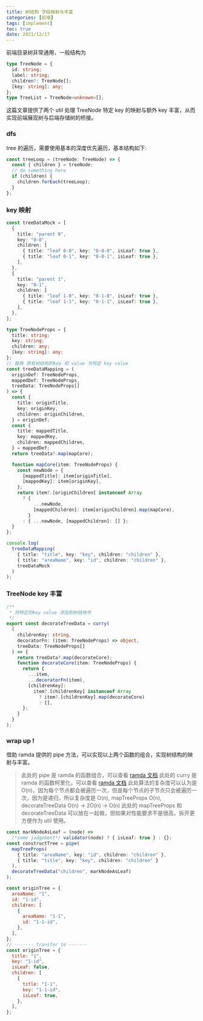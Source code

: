```yaml
---
title: 树结构 字段映射与丰富
categories: [前端]
tags: [implement]
toc: true
date: 2021/12/17
---
```


前端目录树非常通用，一般结构为

```ts
type TreeNode = {
  id: string;
  label: string;
  children?: TreeNode[];
  [key: string]: any;
};
type TreeList = TreeNode<unknown>[];
```

这篇文章提供了两个 util 处理 TreeNode 特定 key 的映射与额外 key 丰富，从而实现前端展现树与后端存储树的桥接。

<!-- more -->

### dfs

tree 的遍历，需要使用基本的深度优先遍历，基本结构如下:

```ts
const treeLoop = (treeNode: TreeNode) => {
  const { children } = treeNode;
  // do something here
  if (children) {
    children.forEach(treeLoop);
  }
};
```

### key 映射

```ts
const treeDataMock = [
  {
    title: "parent 0",
    key: "0-0",
    children: [
      { title: "leaf 0-0", key: "0-0-0", isLeaf: true },
      { title: "leaf 0-1", key: "0-0-1", isLeaf: true },
    ],
  },
  {
    title: "parent 1",
    key: "0-1",
    children: [
      { title: "leaf 1-0", key: "0-1-0", isLeaf: true },
      { title: "leaf 1-1", key: "0-1-1", isLeaf: true },
    ],
  },
];

type TreeNodeProps = {
  title: string;
  key: string;
  children: any;
  [key: string]: any;
};
// 替换 原有树结构的key 和 value 为特定 key value
const treeDataMapping = (
  originDef: TreeNodeProps,
  mappedDef: TreeNodeProps,
  treeData: TreeNodeProps[]
) => {
  const {
    title: originTitle,
    key: originKey,
    children: originChildren,
  } = originDef;
  const {
    title: mappedTitle,
    key: mappedKey,
    children: mappedChildren,
  } = mappedDef;
  return treeData?.map(mapCore);

  function mapCore(item: TreeNodeProps) {
    const newNode = {
      [mappedTitle]: item[originTitle],
      [mappedKey]: item[originKey],
    };
    return item?.[originChildren] instanceof Array
      ? {
          ...newNode,
          [mappedChildren]: item[originChildren].map(mapCore),
        }
      : { ...newNode, [mappedChildren]: [] };
  }
};

console.log(
  treeDataMapping(
    { title: "title", key: "key", children: "children" },
    { title: "areaName", key: "id", children: "children" },
    treeDataMock
  )
);
```

### TreeNode key 丰富

```ts
/**
 * 将特定的key value 添加到树结构中
 */
export const decorateTreeData = curry(
  (
    childrenKey: string,
    decoratorFn: (item: TreeNodeProps) => object,
    treeData: TreeNodeProps[]
  ) => {
    return treeData?.map(decorateCore);
    function decorateCore(item: TreeNodeProps) {
      return {
        ...item,
        ...decoratorFn(item),
        [childrenKey]:
          item?.[childrenKey] instanceof Array
            ? item?.[childrenKey].map(decorateCore)
            : [],
      };
    }
  }
);
```

### wrap up !

借助 ramda 提供的 pipe 方法，可以实现以上两个函数的组合，实现树结构的映射与丰富。

> 此处的 pipe 是 ramda 的函数组合，可以查看 [ramda 文档](https://ramdajs.com/docs/#pipe)
> 此处的 curry 是 ramda 的函数柯里化，可以查看 [ramda 文档](https://ramdajs.com/docs/#curry)
> 此处算法的复杂度可以认为是 O(n)，因为每个节点都会被遍历一次，但是每个节点的子节点只会被遍历一次，因为是递归，所以复杂度是 O(n),
> mapTreeProps O(n), decorateTreeData O(n) -> 2O(n) -> O(n)
> 此处的 mapTreeProps 和 decorateTreeData 可以放在一起做，但如果对性能要求不是很高，拆开更方便作为 util 使用。

```ts
const markNodeAsLeaf = (node) =>
  /*some judgement*/ validator(node) ? { isLeaf: true } : {};
const constructTree = pipe(
  mapTreeProps(
    { title: "areaName", key: "id", children: "children" },
    { title: "title", key: "key", children: "children" }
  ),
  decorateTreeData("children", markNodeAsLeaf)
);
```

```js
const originTree = {
  areaName: "1",
  id: "1-id",
  children: [
    {
      areaName: "1-1",
      id: "1-1-id",
    },
  ],
};
// ------- transfer to -------
const originTree = {
  title: "1",
  key: "1-id",
  isLeaf: false,
  children: [
    {
      title: "1-1",
      key: "1-1-id",
      isLeaf: true,
    },
  ],
};
```
